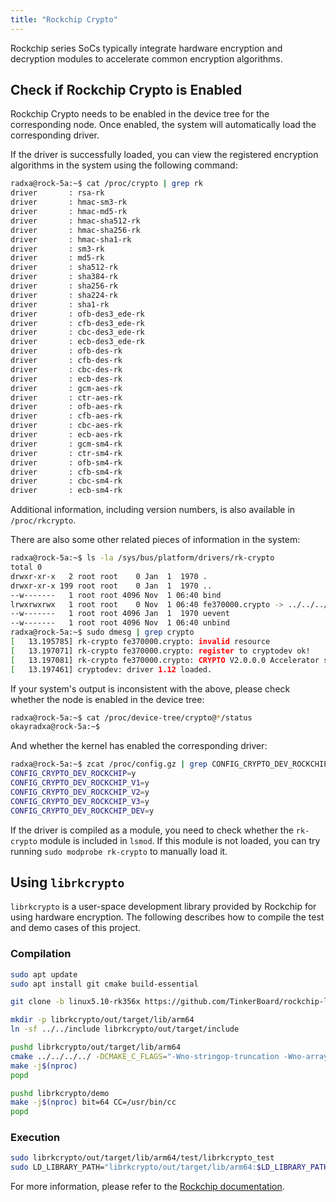 ```yaml
---
title: "Rockchip Crypto"
---
```


Rockchip series SoCs typically integrate hardware encryption and decryption modules to accelerate common encryption algorithms.

## Check if Rockchip Crypto is Enabled

Rockchip Crypto needs to be enabled in the device tree for the corresponding node. Once enabled, the system will automatically load the corresponding driver.

If the driver is successfully loaded, you can view the registered encryption algorithms in the system using the following command:

```bash
radxa@rock-5a:~$ cat /proc/crypto | grep rk
driver       : rsa-rk
driver       : hmac-sm3-rk
driver       : hmac-md5-rk
driver       : hmac-sha512-rk
driver       : hmac-sha256-rk
driver       : hmac-sha1-rk
driver       : sm3-rk
driver       : md5-rk
driver       : sha512-rk
driver       : sha384-rk
driver       : sha256-rk
driver       : sha224-rk
driver       : sha1-rk
driver       : ofb-des3_ede-rk
driver       : cfb-des3_ede-rk
driver       : cbc-des3_ede-rk
driver       : ecb-des3_ede-rk
driver       : ofb-des-rk
driver       : cfb-des-rk
driver       : cbc-des-rk
driver       : ecb-des-rk
driver       : gcm-aes-rk
driver       : ctr-aes-rk
driver       : ofb-aes-rk
driver       : cfb-aes-rk
driver       : cbc-aes-rk
driver       : ecb-aes-rk
driver       : gcm-sm4-rk
driver       : ctr-sm4-rk
driver       : ofb-sm4-rk
driver       : cfb-sm4-rk
driver       : cbc-sm4-rk
driver       : ecb-sm4-rk
```

Additional information, including version numbers, is also available in `/proc/rkcrypto`.

There are also some other related pieces of information in the system:

```bash
radxa@rock-5a:~$ ls -la /sys/bus/platform/drivers/rk-crypto
total 0
drwxr-xr-x   2 root root    0 Jan  1  1970 .
drwxr-xr-x 199 root root    0 Jan  1  1970 ..
--w-------   1 root root 4096 Nov  1 06:40 bind
lrwxrwxrwx   1 root root    0 Nov  1 06:40 fe370000.crypto -> ../../../../devices/platform/fe370000.crypto
--w-------   1 root root 4096 Jan  1  1970 uevent
--w-------   1 root root 4096 Nov  1 06:40 unbind
radxa@rock-5a:~$ sudo dmesg | grep crypto
[   13.195785] rk-crypto fe370000.crypto: invalid resource
[   13.197071] rk-crypto fe370000.crypto: register to cryptodev ok!
[   13.197081] rk-crypto fe370000.crypto: CRYPTO V2.0.0.0 Accelerator successfully registered
[   13.197461] cryptodev: driver 1.12 loaded.
```

If your system's output is inconsistent with the above, please check whether the node is enabled in the device tree:

```bash
radxa@rock-5a:~$ cat /proc/device-tree/crypto@*/status
okayradxa@rock-5a:~$
```

And whether the kernel has enabled the corresponding driver:

```bash
radxa@rock-5a:~$ zcat /proc/config.gz | grep CONFIG_CRYPTO_DEV_ROCKCHIP
CONFIG_CRYPTO_DEV_ROCKCHIP=y
CONFIG_CRYPTO_DEV_ROCKCHIP_V1=y
CONFIG_CRYPTO_DEV_ROCKCHIP_V2=y
CONFIG_CRYPTO_DEV_ROCKCHIP_V3=y
CONFIG_CRYPTO_DEV_ROCKCHIP_DEV=y
```

If the driver is compiled as a module, you need to check whether the `rk-crypto` module is included in `lsmod`. If this module is not loaded, you can try running `sudo modprobe rk-crypto` to manually load it.

## Using `librkcrypto`

`librkcrypto` is a user-space development library provided by Rockchip for using hardware encryption. The following describes how to compile the test and demo cases of this project.

### Compilation

```bash
sudo apt update
sudo apt install git cmake build-essential

git clone -b linux5.10-rk356x https://github.com/TinkerBoard/rockchip-linux-librkcrypto.git librkcrypto

mkdir -p librkcrypto/out/target/lib/arm64
ln -sf ../../include librkcrypto/out/target/include

pushd librkcrypto/out/target/lib/arm64
cmake ../../../../ -DCMAKE_C_FLAGS="-Wno-stringop-truncation -Wno-array-parameter" -DCMAKE_CXX_COMPILER=/usr/bin/g++
make -j$(nproc)
popd

pushd librkcrypto/demo
make -j$(nproc) bit=64 CC=/usr/bin/cc
popd
```

### Execution

```bash
sudo librkcrypto/out/target/lib/arm64/test/librkcrypto_test
sudo LD_LIBRARY_PATH="librkcrypto/out/target/lib/arm64:$LD_LIBRARY_PATH" librkcrypto/demo/librkcrypto_demo
```

For more information, please refer to the [Rockchip documentation](https://gitlab.com/rockchip_linux_sdk_6.1/linux/bsp/docs/-/tree/cn/Common/CRYPTO).

